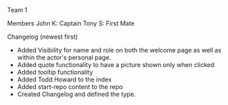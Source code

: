 Team 1

Members
John K: Captain
Tony S: First Mate

Changelog  (newest first)
- Added Visibility for name and role on both the welcome page as well as within the actor's personal page.
- Added quote functionality to have a picture shown only when clicked
- Added tooltip functionality
- Added Todd Howard to the index
- Added start-repo content to the repo
- Created Changelog and defined the type.
